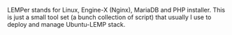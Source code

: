 LEMPer stands for Linux, Engine-X (Nginx), MariaDB and PHP installer. This is just a small tool set (a bunch collection of script) that usually I use to deploy and manage Ubuntu-LEMP stack.
